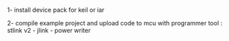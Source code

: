 1- install device pack for keil or iar

2- compile example project and upload code to mcu with programmer tool : stlink v2 - jlink - power writer
